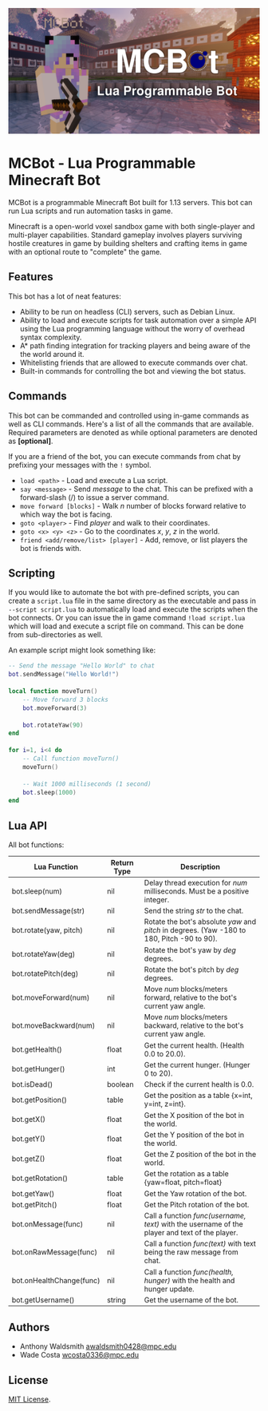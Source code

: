 ![MCBot](banner.png)

# MCBot - Lua Programmable Minecraft Bot

MCBot is a programmable Minecraft Bot built for 1.13 servers.
This bot can run Lua scripts and run automation tasks in game. 

Minecraft is a open-world voxel sandbox game with both single-player and multi-player capabilities.
Standard gameplay involves players surviving hostile creatures in game by building shelters and crafting
items in game with an optional route to "complete" the game.

## Features

This bot has a lot of neat features:

- Ability to be run on headless (CLI) servers, such as Debian Linux.
- Ability to load and execute scripts for task automation over a simple
  API using the Lua programming language without the worry of overhead syntax complexity.
- A* path finding integration for tracking players and being aware of the the world around it.
- Whitelisting friends that are allowed to execute commands over chat.
- Built-in commands for controlling the bot and viewing the bot status.

## Commands

This bot can be commanded and controlled using in-game commands
as well as CLI commands. Here's a list of all the commands that
are available. Required parameters are denoted as **<required>**
while optional parameters are denoted as **[optional]**.

If you are a friend of the bot, you can execute commands from
chat by prefixing your messages with the `!` symbol.

- `load <path>` - Load and execute a Lua script.
- `say <message>` - Send *message* to the chat. This can be prefixed with a forward-slash (/) to issue a server command.
- `move forward [blocks]` - Walk *n* number of blocks forward relative to which way the bot is facing.
- `goto <player>` - Find *player* and walk to their coordinates.
- `goto <x> <y> <z>` - Go to the coordinates *x*, *y*, *z* in the world.
- `friend <add/remove/list> [player]` - Add, remove, or list players the bot is friends with.

## Scripting

If you would like to automate the bot with pre-defined scripts,
you can create a `script.lua` file in the same directory as the
executable and pass in `--script script.lua` to
automatically load and execute the scripts when the bot connects. Or
you can issue the in game command `!load script.lua` which will
load and execute a script file on command. This can be done from
sub-directories as well.

An example script might look something like:

```lua
-- Send the message "Hello World" to chat
bot.sendMessage("Hello World!")

local function moveTurn()
	-- Move forward 3 blocks
	bot.moveForward(3)
	
	bot.rotateYaw(90)
end

for i=1, i<4 do
	-- Call function moveTurn()
	moveTurn()
	
	-- Wait 1000 milliseconds (1 second)
	bot.sleep(1000)
end
```

## Lua API

All bot functions:

| Lua Function             | Return Type | Description                                                                                    |
|--------------------------|-------------|------------------------------------------------------------------------------------------------|
| bot.sleep(num)           | nil         | Delay thread execution for *num* milliseconds. Must be a positive integer.                     |
| bot.sendMessage(str)     | nil         | Send the string *str* to the chat.                                                             |
| bot.rotate(yaw, pitch)   | nil         | Rotate the bot's absolute *yaw* and *pitch* in degrees. (Yaw -180 to 180, Pitch -90 to 90).    |
| bot.rotateYaw(deg)       | nil         | Rotate the bot's yaw by *deg* degrees.                                                         |
| bot.rotatePitch(deg)     | nil         | Rotate the bot's pitch by *deg* degrees.                                                       |
| bot.moveForward(num)     | nil         | Move *num* blocks/meters forward, relative to the bot's current yaw angle.                     |
| bot.moveBackward(num)    | nil         | Move *num* blocks/meters backward, relative to the bot's current yaw angle.                    |
| bot.getHealth()          | float       | Get the current health. (Health 0.0 to 20.0).                                                  |
| bot.getHunger()          | int         | Get the current hunger. (Hunger 0 to 20).                                                      |
| bot.isDead()             | boolean     | Check if the current health is 0.0.                                                            |
| bot.getPosition()        | table       | Get the position as a table {x=int, y=int, z=int}.                                             |
| bot.getX()               | float       | Get the X position of the bot in the world.                                                    |
| bot.getY()               | float       | Get the Y position of the bot in the world.                                                    |
| bot.getZ()               | float       | Get the Z position of the bot in the world.                                                    |
| bot.getRotation()        | table       | Get the rotation as a table {yaw=float, pitch=float}                                           |
| bot.getYaw()             | float       | Get the Yaw rotation of the bot.                                                               |
| bot.getPitch()           | float       | Get the Pitch rotation of the bot.                                                             |
| bot.onMessage(func)      | nil         | Call a function *func(username, text)* with the username of the player and text of the player. |
| bot.onRawMessage(func)   | nil         | Call a function *func(text)* with text being the raw message from chat.                        |
| bot.onHealthChange(func) | nil         | Call a function *func(health, hunger)* with the health and hunger update.                      |
| bot.getUsername()        | string      | Get the username of the bot.                                                                   |


## Authors
- Anthony Waldsmith [awaldsmith0428@mpc.edu](mailto:awaldsmith0428@mpc.edu)
- Wade Costa [wcosta0336@mpc.edu](mailto:wcosta0336@mpc.edu)

## License

[MIT License](./LICENSE).
